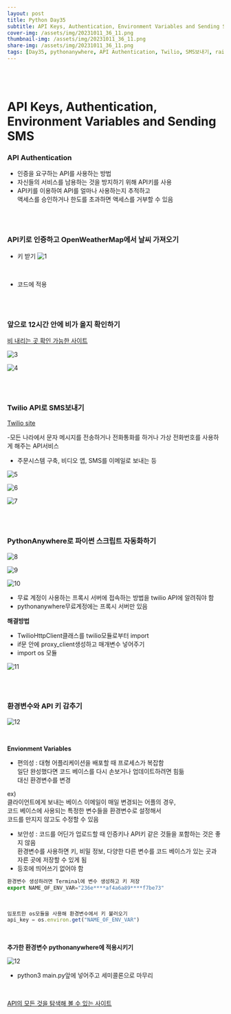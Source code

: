 ```yaml
---
layout: post
title: Python Day35
subtitle: API Keys, Authentication, Environment Variables and Sending SMS
cover-img: /assets/img/20231011_36_11.png
thumbnail-img: /assets/img/20231011_36_11.png
share-img: /assets/img/20231011_36_11.png
tags: [Day35, pythonanywhere, API Authentication, Twilio, SMS보내기, rain alert, API 검색 사이트, 환경변수, 키 감추기]
---
```

  
<br><br>
    
# API Keys, Authentication, Environment Variables and Sending SMS  
    
### API Authentication  
- 인증을 요구하는 API를 사용하는 방법  
- 자신들의 서비스를 남용하는 것을 방지하기 위해 API키를 사용  
- API키를 이용하여 API를 얼마나 사용하는지 추적하고   
액세스를 승인하거나 한도를 초과하면 액세스를 거부할 수 있음
  
<br><br>
  
### API키로 인증하고 OpenWeatherMap에서 날씨 가져오기   
    
- 키 받기
![1](/assets/img/20231011_36_13.png)    

<br>
  
- 코드에 적용
   

<br><br>

### 앞으로 12시간 안에 비가 올지 확인하기  
  
[비 내리는 곳 확인 가능한 사이트](https://www.ventusky.com)  
  
![3](/assets/img/20231011_36_3.png)    
  
![4](/assets/img/20231011_36_4.png)  

<br><br>

### Twilio API로 SMS보내기  
  
[Twilio site](https://www.twilio.com/try-twilio)   
  
-모든 나라에서 문자 메시지를 전송하거나 전화통화를 하거나 가상 전화번호를 사용하게 해주는 API서비스  
- 주문시스템 구축, 비디오 앱, SMS를 이메일로 보내는 등
   
![5](/assets/img/20231011_36_5.png)  
  
![6](/assets/img/20231011_36_6.png)  
  
![7](/assets/img/20231011_36_7.png)  

<br><br>

### PythonAnywhere로 파이썬 스크립트 자동화하기  
  
![8](/assets/img/20231011_36_8.png)  
  
![9](/assets/img/20231011_36_9.png)  
  
![10](/assets/img/20231011_36_10.png)  
  
- 무료 계정이 사용하는 프록시 서버에 접속하는 방법을 twilio API에 알려줘야 함  
- pythonanywhere무료계정에는 프록시 서버만 있음
   
**해결방법**  
- TwilioHttpClient클래스를 twilio모듈로부터 import  
- if문 안에 proxy_client생성하고 매개변수 넣어주기  
- import os 모듈   
  
![11](/assets/img/20231011_36_11.png)  

<br><br>

### 환경변수와 API 키 감추기   
  
![12](/assets/img/20231011_36_12.png)  
  
<br>
  
**Envionment Variables**  
- 편의성 : 대형 어플리케이션을 배포할 때 프로세스가 복잡함  
일단 완성했다면 코드 베이스를 다시 손보거나 업데이트하려면 힘듦  
대신 환경변수를 변경
  
ex)   
클라이언트에게 보내는 베이스 이메일이 매일 변경되는 어플의 경우,  
코드 베이스에 사용되는 특정한 변수들을 환경변수로 설정해서  
코드를 만지지 않고도 수정할 수 있음  
  
- 보안성 : 코드를 어딘가 업로드할 때 인증키나 API키 같은 것들을 포함하는 것은 좋지 않음  
환경변수를 사용하면 키, 비밀 정보, 다양한 다른 변수를 코드 베이스가 있는 곳과 자른 곳에 저장할 수 있게 됨
- 등호에 띄어쓰기 없어야 함  
  
```javascript
환경변수 생성하려면 Terminal에 변수 생성하고 키 저장
export NAME_OF_ENV_VAR="236e****af4a6a89****f7be73"
```

<br>

```javascript  
임포트한 os모듈을 사용해 환경변수에서 키 불러오기
api_key = os.environ.get("NAME_OF_ENV_VAR")
```
  
<br>
  
**추가한 환경변수 pythonanywhere에 적용시키기**  
  
![12](/assets/img/20231011_36_13.jpeg)  
- python3 main.py앞에 넣어주고 세미콜론으로 마무리

<br>
  
[API의 모든 것을 탐색해 볼 수 있는 사이트](https://apilist.fun)  

